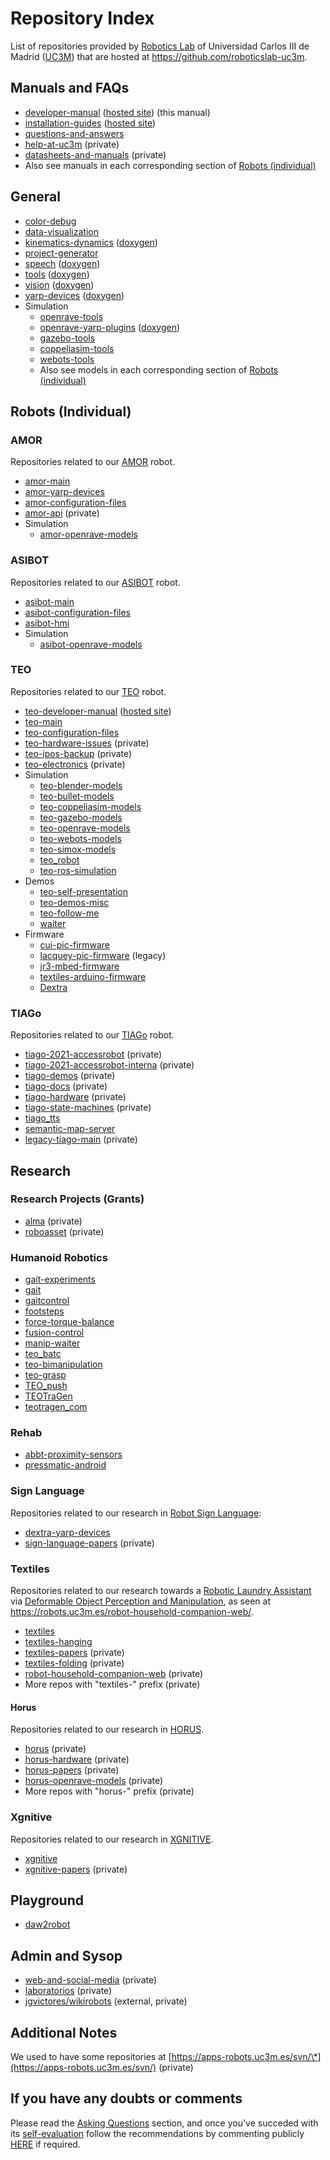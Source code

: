 # Repository Index

List of repositories provided by [Robotics Lab](http://roboticslab.uc3m.es) of Universidad Carlos III de Madrid ([UC3M](http://uc3m.es)) that are hosted at <https://github.com/roboticslab-uc3m>.

## Manuals and FAQs

- [developer-manual](https://github.com/roboticslab-uc3m/developer-manual) ([hosted site](https://robots.uc3m.es/developer-manual/)) (this manual)
- [installation-guides](https://github.com/roboticslab-uc3m/installation-guides) ([hosted site](https://robots.uc3m.es/installation-guides/))
- [questions-and-answers](https://github.com/roboticslab-uc3m/questions-and-answers)
- [help-at-uc3m](https://github.com/roboticslab-uc3m/help-at-uc3m) (private)
- [datasheets-and-manuals](https://github.com/roboticslab-uc3m/datasheets-and-manuals) (private)
- Also see manuals in each corresponding section of [Robots (individual)](#robots-individual)

## General

- [color-debug](https://github.com/roboticslab-uc3m/color-debug)
- [data-visualization](https://github.com/roboticslab-uc3m/data-visualization)
- [kinematics-dynamics](https://github.com/roboticslab-uc3m/kinematics-dynamics) ([doxygen](https://robots.uc3m.es/kinematics-dynamics/))
- [project-generator](https://github.com/roboticslab-uc3m/project-generator)
- [speech](https://github.com/roboticslab-uc3m/speech) ([doxygen](https://robots.uc3m.es/speech/))
- [tools](https://github.com/roboticslab-uc3m/tools) ([doxygen](https://robots.uc3m.es/tools/))
- [vision](https://github.com/roboticslab-uc3m/vision) ([doxygen](https://robots.uc3m.es/vision/))
- [yarp-devices](https://github.com/roboticslab-uc3m/yarp-devices) ([doxygen](https://robots.uc3m.es/yarp-devices/))
- Simulation
    - [openrave-tools](https://github.com/roboticslab-uc3m/openrave-tools)
    - [openrave-yarp-plugins](https://github.com/roboticslab-uc3m/openrave-yarp-plugins) ([doxygen](https://robots.uc3m.es/openrave-yarp-plugins/))
    - [gazebo-tools](https://github.com/roboticslab-uc3m/gazebo-tools)
    - [coppeliasim-tools](https://github.com/roboticslab-uc3m/coppeliasim-tools)
    - [webots-tools](https://github.com/roboticslab-uc3m/webots-tools)
    - Also see models in each corresponding section of [Robots (individual)](#robots-individual)

## Robots (Individual)

### AMOR

Repositories related to our [AMOR](http://roboticslab.uc3m.es/roboticslab/robot/amor) robot.

- [amor-main](https://github.com/roboticslab-uc3m/amor-main)
- [amor-yarp-devices](https://github.com/roboticslab-uc3m/amor-yarp-devices)
- [amor-configuration-files](https://github.com/roboticslab-uc3m/amor-configuration-files)
- [amor-api](https://github.com/roboticslab-uc3m/amor-api) (private)
- Simulation
    - [amor-openrave-models](https://github.com/roboticslab-uc3m/amor-openrave-models)

### ASIBOT

Repositories related to our [ASIBOT](http://roboticslab.uc3m.es/roboticslab/robot/asibot) robot.

- [asibot-main](https://github.com/roboticslab-uc3m/asibot-main)
- [asibot-configuration-files](https://github.com/roboticslab-uc3m/asibot-configuration-files)
- [asibot-hmi](https://github.com/roboticslab-uc3m/asibot-hmi)
- Simulation
    - [asibot-openrave-models](https://github.com/roboticslab-uc3m/asibot-openrave-models)

### TEO

Repositories related to our [TEO](http://roboticslab.uc3m.es/roboticslab/robot/teo-humanoid) robot.

- [teo-developer-manual](https://github.com/roboticslab-uc3m/teo-developer-manual) ([hosted site](https://robots.uc3m.es/teo-developer-manual/))
- [teo-main](https://github.com/roboticslab-uc3m/teo-main)
- [teo-configuration-files](https://github.com/roboticslab-uc3m/teo-configuration-files)
- [teo-hardware-issues](https://github.com/roboticslab-uc3m/teo-hardware-issues) (private)
- [teo-ipos-backup](https://github.com/roboticslab-uc3m/teo-ipos-backup) (private)
- [teo-electronics](https://github.com/roboticslab-uc3m/teo-electronics) (private)
- Simulation
    - [teo-blender-models](https://github.com/roboticslab-uc3m/teo-blender-models)
    - [teo-bullet-models](https://github.com/roboticslab-uc3m/teo-bullet-models)
    - [teo-coppeliasim-models](https://github.com/roboticslab-uc3m/teo-coppeliasim-models)
    - [teo-gazebo-models](https://github.com/roboticslab-uc3m/teo-gazebo-models)
    - [teo-openrave-models](https://github.com/roboticslab-uc3m/teo-openrave-models)
    - [teo-webots-models](https://github.com/roboticslab-uc3m/teo-webots-models)
    - [teo-simox-models](https://github.com/roboticslab-uc3m/teo-simox-models)
    - [teo_robot](https://github.com/roboticslab-uc3m/teo_robot)
    - [teo-ros-simulation](https://github.com/roboticslab-uc3m/teo-ros-simulation)
- Demos
    - [teo-self-presentation](https://github.com/roboticslab-uc3m/teo-self-presentation)
    - [teo-demos-misc](https://github.com/roboticslab-uc3m/teo-demos-misc)
    - [teo-follow-me](https://github.com/roboticslab-uc3m/teo-follow-me)
    - [waiter](https://github.com/roboticslab-uc3m/waiter)
- Firmware
    - [cui-pic-firmware](https://github.com/roboticslab-uc3m/cui-pic-firmware)
    - [lacquey-pic-firmware](https://github.com/roboticslab-uc3m/lacquey-pic-firmware) (legacy)
    - [jr3-mbed-firmware](https://github.com/roboticslab-uc3m/jr3-mbed-firmware)
    - [textiles-arduino-firmware](https://github.com/roboticslab-uc3m/textiles-arduino-firmware)
    - [Dextra](https://github.com/roboticslab-uc3m/Dextra)

### TIAGo

Repositories related to our [TIAGo](http://roboticslab.uc3m.es/roboticslab/robot/tiago) robot.

- [tiago-2021-accessrobot](https://github.com/roboticslab-uc3m/tiago-2021-accessrobot) (private)
- [tiago-2021-accessrobot-interna](https://github.com/roboticslab-uc3m/tiago-2021-accessrobot-interna) (private)
- [tiago-demos](https://github.com/roboticslab-uc3m/tiago-demos) (private)
- [tiago-docs](https://github.com/roboticslab-uc3m/tiago-docs) (private)
- [tiago-hardware](https://github.com/roboticslab-uc3m/tiago-hardware) (private)
- [tiago-state-machines](https://github.com/roboticslab-uc3m/tiago-state-machines) (private)
- [tiago_tts](https://github.com/roboticslab-uc3m/tiago_tts)
- [semantic-map-server](https://github.com/roboticslab-uc3m/semantic-map-server)
- [legacy-tiago-main](https://github.com/roboticslab-uc3m/tiago-main) (private)

## Research

### Research Projects (Grants)

- [alma](https://github.com/roboticslab-uc3m/alma) (private)
- [roboasset](https://github.com/roboticslab-uc3m/roboasset) (private)

### Humanoid Robotics

- [gait-experiments](https://github.com/roboticslab-uc3m/gait-experiments)
- [gait](https://github.com/roboticslab-uc3m/gait)
- [gaitcontrol](https://github.com/roboticslab-uc3m/gaitcontrol)
- [footsteps](https://github.com/roboticslab-uc3m/footsteps)
- [force-torque-balance](https://github.com/roboticslab-uc3m/force-torque-balance)
- [fusion-control](https://github.com/roboticslab-uc3m/fusion-control)
- [manip-waiter](https://github.com/roboticslab-uc3m/manip-waiter)
- [teo_batc](https://github.com/roboticslab-uc3m/teo_batc)
- [teo-bimanipulation](https://github.com/roboticslab-uc3m/teo-bimanipulation)
- [teo-grasp](https://github.com/roboticslab-uc3m/teo-grasp)
- [TEO_push](https://github.com/roboticslab-uc3m/TEO_push)
- [TEOTraGen](https://github.com/roboticslab-uc3m/TEOTraGen)
- [teotragen_com](https://github.com/roboticslab-uc3m/teotragen_com)

### Rehab

- [abbt-proximity-sensors](https://github.com/roboticslab-uc3m/abbt-proximity-sensors)
- [pressmatic-android](https://github.com/roboticslab-uc3m/pressmatic-android)

### Sign Language

Repositories related to our research in [Robot Sign Language](http://roboticslab.uc3m.es/roboticslab/robottypeandapp/robot-sign-language):

- [dextra-yarp-devices](https://github.com/roboticslab-uc3m/dextra-yarp-devices)
- [sign-language-papers](https://github.com/roboticslab-uc3m/sign-language-papers) (private)

### Textiles

Repositories related to our research towards a [Robotic Laundry Assistant](http://roboticslab.uc3m.es/roboticslab/robottypeandapp/robotic-laundry-assistant) via [Deformable Object Perception and Manipulation](http://roboticslab.uc3m.es/roboticslab/researchtopic/deformable-object-perception-and-manipulation), as seen at <https://robots.uc3m.es/robot-household-companion-web/>.

- [textiles](https://github.com/roboticslab-uc3m/textiles)
- [textiles-hanging](https://github.com/roboticslab-uc3m/textiles-hanging)
- [textiles-papers](https://github.com/roboticslab-uc3m/textiles-papers) (private)
- [textiles-folding](https://github.com/roboticslab-uc3m/textiles-folding) (private)
- [robot-household-companion-web](https://github.com/roboticslab-uc3m/robot-household-companion-web) (private)
- More repos with "textiles-" prefix (private)

#### Horus

Repositories related to our research in [HORUS](http://roboticslab.uc3m.es/roboticslab/project/horus).

- [horus](https://github.com/roboticslab-uc3m/horus) (private)
- [horus-hardware](https://github.com/roboticslab-uc3m/horus-hardware) (private)
- [horus-papers](https://github.com/roboticslab-uc3m/horus-papers) (private)
- [horus-openrave-models](https://github.com/roboticslab-uc3m/horus-openrave-models) (private)
- More repos with "horus-" prefix (private)

### Xgnitive

Repositories related to our research in [XGNITIVE](http://roboticslab.uc3m.es/roboticslab/robottypeandapp/xgnitive).

- [xgnitive](https://github.com/roboticslab-uc3m/xgnitive)
- [xgnitive-papers](https://github.com/roboticslab-uc3m/xgnitive-papers) (private)

## Playground

- [daw2robot](https://github.com/roboticslab-uc3m/daw2robot)

## Admin and Sysop

- [web-and-social-media](https://github.com/roboticslab-uc3m/web-and-social-media) (private)
- [laboratorios](https://github.com/roboticslab-uc3m/laboratorios) (private)
- [jgvictores/wikirobots](https://github.com/jgvictores/wikirobots) (external, private)

## Additional Notes

We used to have some repositories at [https://apps-robots.uc3m.es/svn/\*](https://apps-robots.uc3m.es/svn/) (private)

## If you have any doubts or comments

Please read the [Asking Questions](../asking-questions.md) section, and once you've succeded with its [self-evaluation](../asking-questions.md#self-evaluation-time) follow the recommendations by commenting publicly [HERE](https://github.com/roboticslab-uc3m/developer-manual/issues/new) if required.
